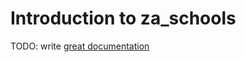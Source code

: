 # Introduction to za_schools

TODO: write [great documentation](http://jacobian.org/writing/great-documentation/what-to-write/)
